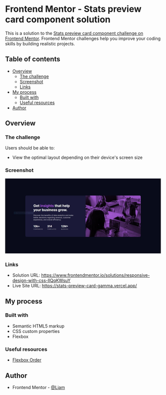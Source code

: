 # Frontend Mentor - Stats preview card component solution

This is a solution to the [Stats preview card component challenge on Frontend Mentor](https://www.frontendmentor.io/challenges/stats-preview-card-component-8JqbgoU62). Frontend Mentor challenges help you improve your coding skills by building realistic projects. 

## Table of contents

- [Overview](#overview)
  - [The challenge](#the-challenge)
  - [Screenshot](#screenshot)
  - [Links](#links)
- [My process](#my-process)
  - [Built with](#built-with)
  - [Useful resources](#useful-resources)
- [Author](#author)

## Overview

### The challenge

Users should be able to:

- View the optimal layout depending on their device's screen size

### Screenshot

![My end result for the Stats preview card component coding challenge](./images/end-result.JPG)

### Links

- Solution URL: https://www.frontendmentor.io/solutions/responsive-design-with-css-lIQqKWsuY
- Live Site URL: https://stats-preview-card-gamma.vercel.app/

## My process

### Built with

- Semantic HTML5 markup
- CSS custom properties
- Flexbox

### Useful resources

- [Flexbox Order](https://developer.mozilla.org/en-US/docs/Web/CSS/CSS_Flexible_Box_Layout/Ordering_Flex_Items) 

## Author

- Frontend Mentor - [@Liam](https://www.frontendmentor.io/profile/liam-99)

